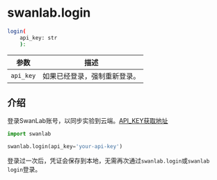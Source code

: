 # swanlab.login

``` bash
login(
    api_key: str
    ):
```

| 参数 | 描述 |
| --- | --- |
| `api_key` | 如果已经登录，强制重新登录。|

## 介绍

登录SwanLab账号，以同步实验到云端。[API_KEY获取地址](#)

```python
import swanlab

swanlab.login(api_key='your-api-key')

```

登录过一次后，凭证会保存到本地，无需再次通过`swanlab.login`或`swanlab login`登录。